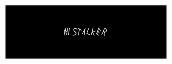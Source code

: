 <div align="center">
    <img src="https://github.com/Art1ord/Art1ord/blob/main/assets/banner.jpg">
</div>